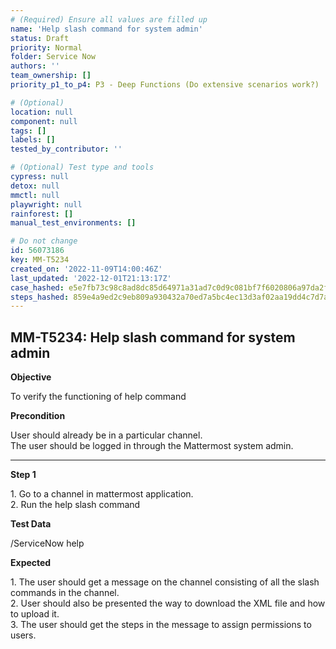```yaml
---
# (Required) Ensure all values are filled up
name: 'Help slash command for system admin'
status: Draft
priority: Normal
folder: Service Now
authors: ''
team_ownership: []
priority_p1_to_p4: P3 - Deep Functions (Do extensive scenarios work?)

# (Optional)
location: null
component: null
tags: []
labels: []
tested_by_contributor: ''

# (Optional) Test type and tools
cypress: null
detox: null
mmctl: null
playwright: null
rainforest: []
manual_test_environments: []

# Do not change
id: 56073186
key: MM-T5234
created_on: '2022-11-09T14:00:46Z'
last_updated: '2022-12-01T21:13:17Z'
case_hashed: e5e7fb73c98c8ad8dc85d64971a31ad7c0d9c081bf7f6020806a97da2f2ac4c7c11dac81e9703226df0911ade7921f18
steps_hashed: 859e4a9ed2c9eb809a930432a70ed7a5bc4ec13d3af02aa19dd4c7d7a578e7975ff540427750924a69da777f5ca20b53
---
```


<!-- (Auto-generated) Based on frontmatter's "key" and "name" -->

## MM-T5234: Help slash command for system admin

**Objective**

To verify the functioning of help command

**Precondition**

User should already be in a particular channel.\
The user should be logged in through the Mattermost system admin.

---

**Step 1**

1\. Go to a channel in mattermost application.\
2\. Run the help slash command

**Test Data**

/ServiceNow help

**Expected**

1\. The user should get a message on the channel consisting of all the slash commands in the channel.\
2\. User should also be presented the way to download the XML file and how to upload it.\
3\. The user should get the steps in the message to assign permissions to users.
